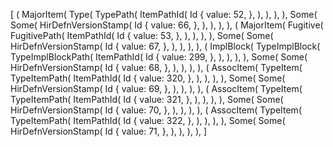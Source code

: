 [
    (
        MajorItem(
            Type(
                TypePath(
                    ItemPathId(
                        Id {
                            value: 52,
                        },
                    ),
                ),
            ),
        ),
        Some(
            Some(
                HirDefnVersionStamp(
                    Id {
                        value: 66,
                    },
                ),
            ),
        ),
    ),
    (
        MajorItem(
            Fugitive(
                FugitivePath(
                    ItemPathId(
                        Id {
                            value: 53,
                        },
                    ),
                ),
            ),
        ),
        Some(
            Some(
                HirDefnVersionStamp(
                    Id {
                        value: 67,
                    },
                ),
            ),
        ),
    ),
    (
        ImplBlock(
            TypeImplBlock(
                TypeImplBlockPath(
                    ItemPathId(
                        Id {
                            value: 299,
                        },
                    ),
                ),
            ),
        ),
        Some(
            Some(
                HirDefnVersionStamp(
                    Id {
                        value: 68,
                    },
                ),
            ),
        ),
    ),
    (
        AssocItem(
            TypeItem(
                TypeItemPath(
                    ItemPathId(
                        Id {
                            value: 320,
                        },
                    ),
                ),
            ),
        ),
        Some(
            Some(
                HirDefnVersionStamp(
                    Id {
                        value: 69,
                    },
                ),
            ),
        ),
    ),
    (
        AssocItem(
            TypeItem(
                TypeItemPath(
                    ItemPathId(
                        Id {
                            value: 321,
                        },
                    ),
                ),
            ),
        ),
        Some(
            Some(
                HirDefnVersionStamp(
                    Id {
                        value: 70,
                    },
                ),
            ),
        ),
    ),
    (
        AssocItem(
            TypeItem(
                TypeItemPath(
                    ItemPathId(
                        Id {
                            value: 322,
                        },
                    ),
                ),
            ),
        ),
        Some(
            Some(
                HirDefnVersionStamp(
                    Id {
                        value: 71,
                    },
                ),
            ),
        ),
    ),
]